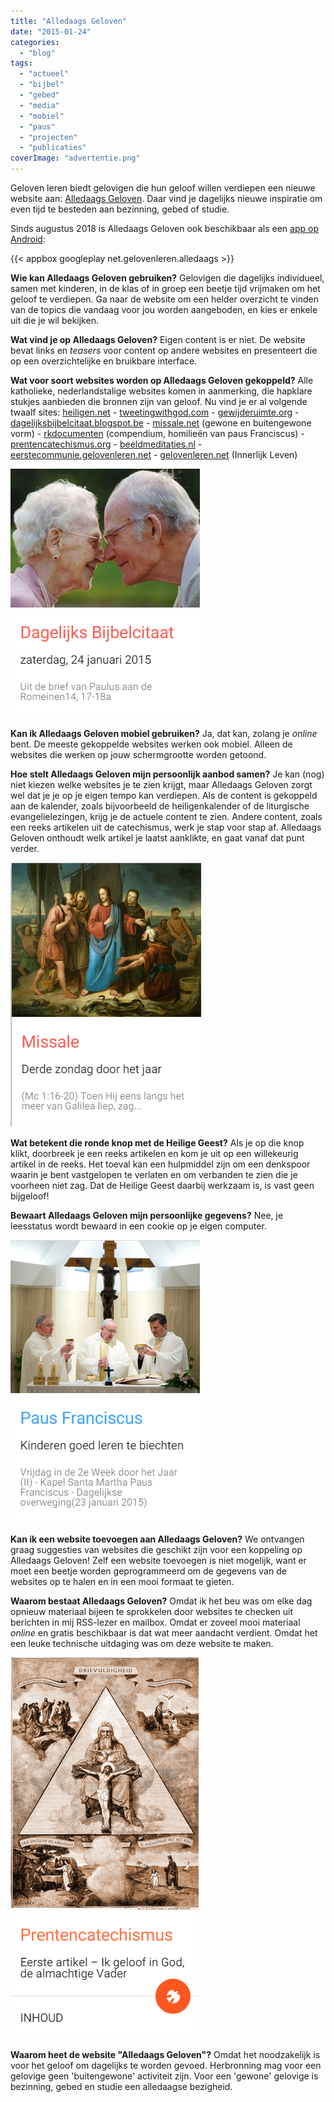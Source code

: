 ```yaml
---
title: "Alledaags Geloven"
date: "2015-01-24"
categories: 
  - "blog"
tags: 
  - "actueel"
  - "bijbel"
  - "gebed"
  - "media"
  - "mobiel"
  - "paus"
  - "projecten"
  - "publicaties"
coverImage: "advertentie.png"
---
```


Geloven leren biedt gelovigen die hun geloof willen verdiepen een nieuwe website aan: [Alledaags Geloven](http://alledaags.gelovenleren.net/). Daar vind je dagelijks nieuwe inspiratie om even tijd te besteden aan bezinning, gebed of studie.

Sinds augustus 2018 is Alledaags Geloven ook beschikbaar als een [app op Android](https://play.google.com/store/apps/details?id=net.gelovenleren.alledaags):

{{< appbox googleplay net.gelovenleren.alledaags >}}

**Wie kan Alledaags Geloven gebruiken?** Gelovigen die dagelijks individueel, samen met kinderen, in de klas of in groep een beetje tijd vrijmaken om het geloof te verdiepen. Ga naar de website om een helder overzicht te vinden van de topics die vandaag voor jou worden aangeboden, en kies er enkele uit die je wil bekijken.

**Wat vind je op Alledaags Geloven?** Eigen content is er niet. De website bevat links en _teasers_ voor content op andere websites en presenteert die op een overzichtelijke en bruikbare interface.

**Wat voor soort websites worden op Alledaags Geloven gekoppeld?** Alle katholieke, nederlandstalige websites komen in aanmerking, die hapklare stukjes aanbieden die bronnen zijn van geloof. Nu vind je er al volgende twaalf sites: [heiligen.net](http://heiligen.net/) - [tweetingwithgod.com](http://www.tweetingwithgod.com/nl) - [gewijderuimte.org](http://www.gewijderuimte.org/) - [dagelijksbijbelcitaat.blogspot.be](http://dagelijksbijbelcitaat.blogspot.be/) - [missale.net](http://www.missale.net/) (gewone en buitengewone vorm) - [rkdocumenten](http://rkdocumenten.nl/) (compendium, homilieën van paus Franciscus) - [prentencatechismus.org](http://prentencatechismus.org/) - [beeldmeditaties.nl](http://www.beeldmeditaties.nl/) - [eerstecommunie.gelovenleren.net](http://eerstecommunie.gelovenleren.net/) - [gelovenleren.net](http://gelovenleren.net/) (Innerlijk Leven)

[![alledaags-bijbelcitaat](images/alledaags-bijbelcitaat.png)](http://alledaags.gelovenleren.net/)

**Kan ik Alledaags Geloven mobiel gebruiken?** Ja, dat kan, zolang je _online_ bent. De meeste gekoppelde websites werken ook mobiel. Alleen de websites die werken op jouw schermgrootte worden getoond.

**Hoe stelt Alledaags Geloven mijn persoonlijk aanbod samen?** Je kan (nog) niet kiezen welke websites je te zien krijgt, maar Alledaags Geloven zorgt wel dat je je op je eigen tempo kan verdiepen. Als de content is gekoppeld aan de kalender, zoals bijvoorbeeld de heiligenkalender of de liturgische evangelielezingen, krijg je de actuele content te zien. Andere content, zoals een reeks artikelen uit de catechismus, werk je stap voor stap af. Alledaags Geloven onthoudt welk artikel je laatst aanklikte, en gaat vanaf dat punt verder.

[![alledaags-missale](images/alledaags-missale.png)](http://alledaags.gelovenleren.net/)

**Wat betekent die ronde knop met de Heilige Geest?** Als je op die knop klikt, doorbreek je een reeks artikelen en kom je uit op een willekeurig artikel in de reeks. Het toeval kan een hulpmiddel zijn om een denkspoor waarin je bent vastgelopen te verlaten en om verbanden te zien die je voorheen niet zag. Dat de Heilige Geest daarbij werkzaam is, is vast geen bijgeloof!

**Bewaart Alledaags Geloven mijn persoonlijke gegevens?** Nee, je leesstatus wordt bewaard in een cookie op je eigen computer.

[![alledaags-franciscus](images/alledaags-franciscus.png)](http://alledaags.gelovenleren.net/)

**Kan ik een website toevoegen aan Alledaags Geloven?** We ontvangen graag suggesties van websites die geschikt zijn voor een koppeling op Alledaags Geloven! Zelf een website toevoegen is niet mogelijk, want er moet een beetje worden geprogrammeerd om de gegevens van de websites op te halen en in een mooi formaat te gieten.

**Waarom bestaat Alledaags Geloven?** Omdat ik het beu was om elke dag opnieuw materiaal bijeen te sprokkelen door websites te checken uit berichten in mij RSS-lezer en mailbox. Omdat er zoveel mooi materiaal _online_ en gratis beschikbaar is dat wat meer aandacht verdient. Omdat het een leuke technische uitdaging was om deze website te maken.

[![alledaags-prentencatechismus](images/alledaags-prentencatechismus.png)](http://alledaags.gelovenleren.net/)

**Waarom heet de website "Alledaags Geloven"?** Omdat het noodzakelijk is voor het geloof om dagelijks te worden gevoed. Herbronning mag voor een gelovige geen 'buitengewone' activiteit zijn. Voor een 'gewone' gelovige is bezinning, gebed en studie een alledaagse bezigheid.
